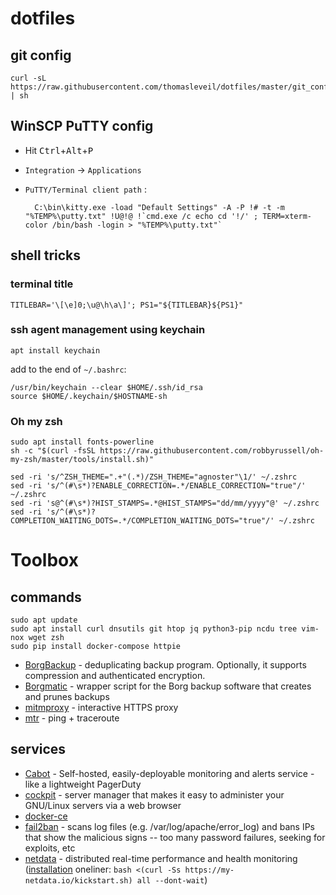 # dotfiles

git config
----------

    curl -sL https://raw.githubusercontent.com/thomasleveil/dotfiles/master/git_config.sh | sh



WinSCP PuTTY config
-------------------

- Hit <kbd>Ctrl</kbd>+<kbd>Alt</kbd>+<kbd>P</kbd>
- `Integration` → `Applications`
- `PuTTY/Terminal client path` : 

        C:\bin\kitty.exe -load "Default Settings" -A -P !# -t -m "%TEMP%\putty.txt" !U@!@ !`cmd.exe /c echo cd '!/' ; TERM=xterm-color /bin/bash -login > "%TEMP%\putty.txt"`


shell tricks
------------

### terminal title 

    TITLEBAR='\[\e]0;\u@\h\a\]'; PS1="${TITLEBAR}${PS1}"
    
### ssh agent management using keychain

    apt install keychain
    
add to the end of `~/.bashrc`:

    /usr/bin/keychain --clear $HOME/.ssh/id_rsa
    source $HOME/.keychain/$HOSTNAME-sh
  
### Oh my zsh

    sudo apt install fonts-powerline
    sh -c "$(curl -fsSL https://raw.githubusercontent.com/robbyrussell/oh-my-zsh/master/tools/install.sh)"

    sed -ri 's/^ZSH_THEME=".+"(.*)/ZSH_THEME="agnoster"\1/' ~/.zshrc
    sed -ri 's/^(#\s*)?ENABLE_CORRECTION=.*/ENABLE_CORRECTION="true"/' ~/.zshrc
    sed -ri 's@^(#\s*)?HIST_STAMPS=.*@HIST_STAMPS="dd/mm/yyyy"@' ~/.zshrc
    sed -ri 's/^(#\s*)?COMPLETION_WAITING_DOTS=.*/COMPLETION_WAITING_DOTS="true"/' ~/.zshrc
    

# Toolbox

## commands

    sudo apt update
    sudo apt install curl dnsutils git htop jq python3-pip ncdu tree vim-nox wget zsh 
    sudo pip install docker-compose httpie

- [BorgBackup](https://borgbackup.readthedocs.io/en/stable/installation.html) - deduplicating backup program. Optionally, it supports compression and authenticated encryption.
- [Borgmatic](https://github.com/witten/borgmatic) - wrapper script for the Borg backup software that creates and prunes backups
- [mitmproxy](https://github.com/mitmproxy/mitmproxy/) - interactive HTTPS proxy
- [mtr](https://www.bitwizard.nl/mtr/) - ping + traceroute

## services

- [Cabot](https://cabotapp.com/) - Self-hosted, easily-deployable monitoring and alerts service - like a lightweight PagerDuty
- [cockpit](https://cockpit-project.org/running.html#debian) - server manager that makes it easy to administer your GNU/Linux servers via a web browser
- [docker-ce](https://docs.docker.com/install/linux/docker-ce/ubuntu/)
- [fail2ban](https://www.fail2ban.org) - scans log files (e.g. /var/log/apache/error_log) and bans IPs that show the malicious signs -- too many password failures, seeking for exploits, etc
- [netdata](https://my-netdata.io/) - distributed real-time performance and health monitoring ([installation](https://github.com/firehol/netdata/wiki/Installation#linux-one-liner) oneliner: `bash <(curl -Ss https://my-netdata.io/kickstart.sh) all --dont-wait`)

